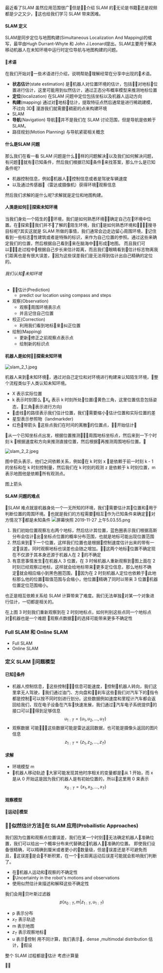 最近看了SLAM 虽然应用范围很广但是介绍 SLAM 的无论是书籍还是视频都是少之又少，这也给我们学习 SLAM 带来困难。
#### SLAM 定义
SLAM是同步定位与地图构建(Simultaneous Localization And Mapping)的缩写，最早由Hugh Durrant-Whyte 和 John J.Leonard提出。SLAM主要用于解决移动机器人在未知环境中运行时定位导航与地图构建的问题。


#### 术语
在我们开始对一些术语进行介绍，说明帮助理解经常在分享中出现的术语。

- **状态估计**(state estimation) 是机器人对位置环境的估计，包括对地标位置进行估计，这里可能用到似然估计，通过正态分布概率模型来推测地标位置
- **定位**(localization) 在SLAM 问题中定位包括坐标以及机器人运动方向
- **构建**(mapping) 通过对地标估计，提取特征点然后通常是进行稀疏建模，不过向 3D 漫游我们就需要稠密的点来构建环境
- SLAM
- **导航**(Navigation) 导航并不是我们在 SLAM 讨论范围，但是导航是依赖于SLAM。
- 路径规划(Motion Planning) 与导航紧密相关概念

#### 什么是SLAM 问题
那么我们在看一看 SLAM 问题是什么样的问题解决以及我们如何解决问题，有问题就有已知条件，然后我们根据已知条件来找答案，那么什么是已知条件呢?
- 机器控制信息，例如机器人控制信息或者是驾驶车辆速度
- 以及通过传感器（雷达或摄像机）获得环境观察信息

然后我们求解的是什么呢?求解就是定位和地图构建。

#### 人类是如何探索未知环境

当我们身处一个陌生的环境，我们是如何熟悉环境确定自己在环境中位置。在探索我们并不了解的陌生环境，我们是如何熟悉环境和搜寻目标呢?其实这就是 SLAM 所做的事情，我们通常会边走边留心周围环境，记住看到一些标志性建筑或者是特殊的标识，来作为自己位置的参照。通过这些来确定我们的位置，然后根据自己看到来在脑海中形成地图。
而且我们可以走过程中根据自己步长来估计距离，而且我们眼睛看到估计标志物离我们距离也是有很大误差，因为这些误差我们是无法得到估计出自己精确的定位的。
###### 我们认知未知环境
- 估计(Prediction)
    - predict our location using compass and steps
- 观察(Observation)
    - 观察周围环境表示点
    - 并且记住自己位置
- 校正(Correction)
    - 利用我们看到地标来纠正位置
- 绘制(Mapping)
    - 更新修正之前观察点表示点
    - 绘制新的标识点

#### 机器人是如何探索未知环境

![slam_2_1.jpeg](https://upload-images.jianshu.io/upload_images/8207483-cceb02de6a103d93.jpeg?imageMogr2/auto-orient/strip%7CimageView2/2/w/1240)

机器人来到未知环境，通过对自己定位和对环境进行构建来认知陌生环境，整个流程类似于人类认知未知环境。

- X 表示实际位置
- k 表示时刻那么 $X_k$ 表示 k 时刻所处位置(黄色三角，这里位置信息包括姿态，三角表示进行方向)
- 虚线的路径表示我们估计位置，我们需要缩小估计位置和实际位置的差
- 星型表示参照物（landmarkder)
- 红色带箭头
这些点我们在时间的离散的位置点，开始估计

从一个已知坐标点出发，根据位置推测周围地标坐标点，然后来到一下个时刻 k 根据速度和方向来推测直接位置，然后根据再推测周围地标位置。

![slam_2_2.jpeg](https://upload-images.jianshu.io/upload_images/8207483-75ce6d74c1e276d3.jpeg?imageMogr2/auto-orient/strip%7CimageView2/2/w/1240)

图中箭头表示，他们之间依赖关系，例如在 k 时刻 x 是依赖于前一时刻 k - 1 的坐标和在 k 时刻控制量，然后我们在 k 时刻的观测 z 是依赖于 k 时刻位置，m 表示地图他是依赖所有观测点。

图上箭头

#### SLAM 问题的难点
SLAM 难点就是机器身处一个一无所知的环境，我们需要估计其位置和用于判断位置的周围环境。也就是我们的方程需要相互作为已知条件来确定对方情况下都是未知条件
![屏幕快照 2019-11-27 上午5.03.55.png](https://upload-images.jianshu.io/upload_images/8207483-2089e78b6758c184.png?imageMogr2/auto-orient/strip%7CimageView2/2/w/1240)
1. 我们初始位置观察左右两个地标，然后估计其位置，蓝色圈表示我们根据高斯分布会估计出坐标点位置的概率分布范围，也就是地标可能出现位置范围
2. 然后来到下一个位置，这样我们位置也是根据控制速度估计出来的带有一定误差。同时观察地标也误差也会随之增加。这两个地标位置不确定现在不仅源于其本身还源于机器人在 2 的不确定
3. 有意思事情发生在机器人 3 位置，在 3 时候机器人重新观察到图上面在 2 时刻已经观察过地标，这样就会给地标带来更多定位信息，那么地标不确定就会相应缩小到黑色圈范围，因为在 2 时刻机器人定位也依赖于此地标那么他的位置取值范围与会缩小，他位置精确了同时以带来 3 位置机器位置定位范围缩小。

也正是相互依赖关系给 SLAM 计算带来了难度。我们无法单独对某一个对象进行估计，一切都是相关的。

在上图 3 时刻我们重新观察到在 2 时刻地标点，如何判别这些点同一个地标点对机器也是一个难题
观察点数据的选择可能带来更多不确定性

### Full SLAM 和 Online SLAM
- Full SLAM
- Online SLAM
### 定义 SLAM 问题模型
#### 已知条件
- 机器人控制信息，这些控制信息可能速度，控制机器人转向，我们这里拿无人驾驶，我们通过油门、方向盘和刹车这些我们对汽车下的指令都是控制可以按不同时刻进行划分。这些数据例如速度和里程计汽车都会返回给我们，现在电子设备在汽车快速发展，我们通过汽车电子系统提供的接口可以得到足够信息
$$u_{1:T} = \{u_1,u_2,\dots , u_{T}\}$$
- 观察数据
可能这些数据可能是雷达返回数据，也可能是摄像头返回的图片信息
$$z_{1:T} = \{z_1,z_2,\dots , z_{T}\}$$
#### 求解 
- 环境模型
    m
- 机器人移动轨迹
大家可能发现其他时序相关的变量都是从 1 开始，而 x 是从 0 开始这是因为我们机器人是有初始位置的，所以这里用 0 来表示
$$x_{0:T} = \{x_1,x_2,\dots , x_{T}\}$$

#### 观察模型

#### 运动模型


### 似然估计方法在 SLAM 应用(Probailistic Approaches)
我们因为位置和观察点位置误差，我们在某一个时刻无法确定机器人准确位置，我们可以给出一个概率分布来代替确定机器人准确的位置。
即使我们设备很精确，可以精确到厘米或者更小的数量级，但是误差还是不可避免而且，这误差是会不断积累，在一个长距离运动后误差可能就会影响我们判断了。
- 在机器人运动和观察的不确定性
- Uncertainty in the robot's motions and observations
- 使用似然估计来描述和解释这些不确定性

我们会用贝叶斯过滤器
$$ p(x_{0:T} , m | z_{1:T}, u_{1:T})$$

- p 表示分布
- $x_T$ 表示轨迹
- m 表示地图
- $z_T$ 表示观察地标
- u 表示控制
用不同计算，我们表示，dense ,multimodal distribution
估计，假设

整个 SLAM 过程都是估计 考虑计算量 

